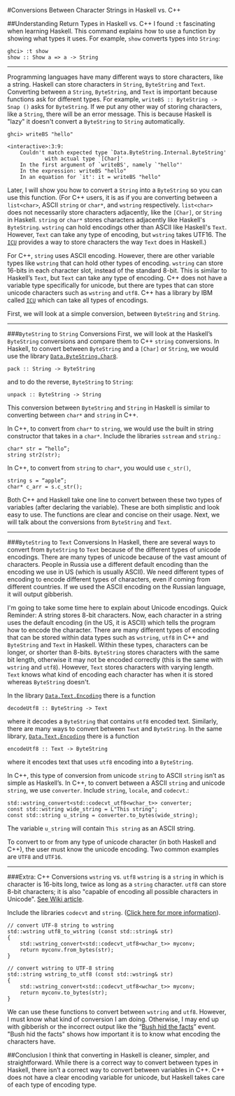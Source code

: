 #Conversions Between Character Strings in Haskell vs. C++

##Understanding Return Types in Haskell vs. C++
I found `:t` fascinating when learning Haskell. This command explains how to use a function by showing what types it uses.  For example, `show` converts types into `String`:

    ghci> :t show
    show :: Show a => a -> String
    
---
Programming languages have many different ways to store characters, like a string. Haskell can store characters in `String`, `ByteString` and `Text`. Converting between a `String`, `ByteString`, and `Text` is important because functions ask for different types. For example, `writeBS :: ByteString -> Snap ()` asks for `ByteString`. If we put any other way of storing characters, like a `String`, there will be an error message. This is because Haskell is "lazy" it doesn't convert a `ByteString` to `String` automatically.

    ghci> writeBS "hello"

    <interactive>:3:9:
        Couldn't match expected type `Data.ByteString.Internal.ByteString'
                with actual type `[Char]'
        In the first argument of `writeBS', namely `"hello"'
        In the expression: writeBS "hello"
        In an equation for `it': it = writeBS "hello"

Later, I will show you how to convert a `String` into a `ByteString` so you can use this function.
(For C++ users, it is as if you are converting between a `list<char>`, ASCII `string` or `char*`, and `wstring` respectively. `list<char>` does not necessarily store characters adjacently, like the `[Char]`, or `String` in Haskell. `string` or `char*` stores characters adjacently like Haskell's `ByteString`. `wstring` can hold encodings other than ASCII like Haskell's `Text`. However, `Text` can take any type of encoding, but `wstring` takes UTF16. The [`ICU`](http://site.icu-project.org/) provides a way to store characters the way `Text` does in Haskell.)

For C++, `string` uses ASCII encoding. However, there are other variable types like `wstring` that can hold other types of encoding. `wstring` can store 16-bits in each character slot, instead of the standard 8-bit. This is similar to Haskell’s `Text`, but `Text` can take any type of encoding.
C++ does not have a variable type specifically for unicode, but there are types that can store unicode characters such as `wstring` and `utf8`. C++ has a library by IBM called [`ICU`](http://site.icu-project.org/) which can take all types of encodings.

First, we will look at a simple conversion, between `ByteString` and `String`.

---
###`ByteString` to `String` Conversions
First, we will look at the Haskell’s `ByteString` conversions and compare them to C++ `string` conversions.
In Haskell, to convert between `ByteString` and a `[Char]` or `String`, we would use the library [`Data.ByteString.Char8`](https://hackage.haskell.org/package/bytestring-0.9.2.1/docs/Data-ByteString-Char8.html).

    pack :: String -> ByteString
and to do the reverse, `ByteString` to `String`:

    unpack :: ByteString -> String


This conversion between `ByteString` and `String` in Haskell is similar to converting between `char*` and `string` in C++.

In C++, to convert from `char*` to `string`, we would use the built in string constructor that takes in a `char*`. Include the libraries `sstream` and `string`.:

    char* str = “hello”;
    string str2(str);

In C++, to convert from `string` to `char*`, you would use `c_str()`,

    string s = “apple”;
    char* c_arr = s.c_str();

Both C++ and Haskell take one line to convert between these two types of variables (after declaring the variable). These are both simplistic and look easy to use. The functions are clear and concise on their usage. Next, we will talk about the conversions from `ByteString` and `Text`.

---
###`ByteString` to `Text` Conversions
In Haskell, there are several ways to convert from `ByteString` to `Text` because of the different types of unicode encodings. There are many types of unicode because of the vast amount of characters. People in Russia use a different default encoding than the encoding we use in US (which is usually ASCII). We need different types of encoding to encode different types of characters, even if coming from different countries. If we used the ASCII encoding on the Russian language, it will output gibberish.

I'm going to take some time here to explain about Unicode encodings.
Quick Reminder: A string stores 8-bit characters.
Now, each character in a string uses the default encoding (in the US, it is ASCII) which tells the program how to encode the character. There are many different types of encoding that can be stored within data types such as `wstring`, `utf8` in C++ and `ByteString` and `Text` in Haskell. Within these types, characters can be longer, or shorter than 8-bits. `ByteString` stores characters with the same bit length, otherwise it may not be encoded correctly (this is the same with `wstring` and `utf8`). However, `Text` stores characters with varying length. `Text` knows what kind of encoding each character has when it is stored whereas `ByteString` doesn't. 

In the library [`Data.Text.Encoding`](http://hackage.haskell.org/package/text-1.1.1.3/docs/Data-Text-Encoding.html) there is a function

    decodeUtf8 :: ByteString -> Text
where it decodes a `ByteString` that contains `utf8` encoded text.
Similarly, there are many ways to convert between `Text` and `ByteString`.
In the same library, [`Data.Text.Encoding`](http://hackage.haskell.org/package/text-1.1.1.3/docs/Data-Text-Encoding.html) there is a function

    encodeUtf8 :: Text -> ByteString
where it encodes text that uses `utf8` encoding into a `ByteString`.

In C++, this type of conversion from unicode `string` to ASCII `string` isn’t as simple as Haskell’s.
In C++, to convert between a ASCII `string` and unicode `string`, we use `converter`. Include `string`, `locale`, and `codecvt`.:

    std::wstring_convert<std::codecvt_utf8<wchar_t>> converter;
    const std::wstring wide_string = L"This string";
    const std::string u_string = converter.to_bytes(wide_string);

The variable `u_string` will contain `This string` as an ASCII string.

To convert to or from any type of unicode character (in both Haskell and C++), the user must know the unicode encoding. Two common examples are `UTF8` and `UTF16`.

---
###Extra: C++ Conversions `wstring` vs. `utf8`
`wstring` is a `string` in which is character is 16-bits long, twice as long as a `string` character. `utf8` can store 8-bit characters; it is also "capable of encoding all possible characters in Unicode". [See Wiki article](http://en.wikipedia.org/wiki/UTF-8).

Include the libraries `codecvt` and `string`.
([Click here for more information](http://stackoverflow.com/questions/4358870/convert-wstring-to-string-encoded-in-utf-8)).

    // convert UTF-8 string to wstring
    std::wstring utf8_to_wstring (const std::string& str)
    {
        std::wstring_convert<std::codecvt_utf8<wchar_t>> myconv;
        return myconv.from_bytes(str);
    }

    // convert wstring to UTF-8 string
    std::string wstring_to_utf8 (const std::wstring& str)
    {
        std::wstring_convert<std::codecvt_utf8<wchar_t>> myconv;
        return myconv.to_bytes(str);
    }


We can use these functions to convert between `wstring` and `utf8`.
However, I must know what kind of conversion I am doing. Otherwise, I may end up with gibberish or the incorrect output like the “[Bush hid the facts](http://en.wikipedia.org/wiki/Bush_hid_the_facts)” event. "Bush hid the facts" shows how important it is to know what encoding the characters have.

##Conclusion
I think that converting in Haskell is cleaner, simpler, and straightforward. While there is a correct way to convert between types in Haskell, there isn’t a correct way to convert between variables in C++. C++ does not have a clear encoding variable for unicode, but Haskell takes care of each type of encoding type.

